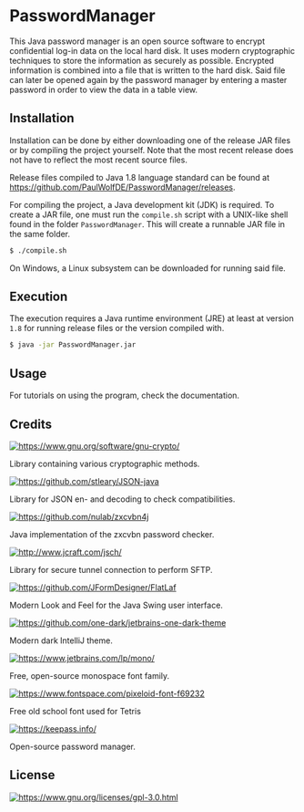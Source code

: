 # PasswordManager
This Java password manager is an open source software to encrypt confidential log-in data on the local hard disk. It uses modern cryptographic techniques to store the information as securely as possible. Encrypted information is combined into a file that is written to the hard disk. Said file can later be opened again by the password manager by entering a master password in order to view the data in a table view.

## Installation
Installation can be done by either downloading one of the release JAR files or by compiling the project yourself. Note that the most recent release does not have to reflect the most recent source files.

Release files compiled to Java 1.8 language standard can be found at https://github.com/PaulWolfDE/PasswordManager/releases.

For compiling the project, a Java development kit (JDK) is required. To create a JAR file, one must run the `compile.sh` script with a UNIX-like shell found in the folder `PasswordManager`. This will create a runnable JAR file in the same folder. 

```sh
$ ./compile.sh
```

On Windows, a Linux subsystem can be downloaded for running said file.

## Execution
The execution requires a Java runtime environment (JRE) at least at version `1.8` for running release files or the version compiled with.

```sh
$ java -jar PasswordManager.jar
```

## Usage
For tutorials on using the program, check the documentation.

## Credits
[<img alt="https://www.gnu.org/software/gnu-crypto/" src="https://img.shields.io/badge/Library-GNU Crypto-blue.svg">](https://www.gnu.org/software/gnu-crypto/)

Library containing various cryptographic methods.

[<img alt="https://github.com/stleary/JSON-java" src="https://img.shields.io/badge/Library-JSON Java-blue.svg">](https://github.com/stleary/JSON-java)

Library for JSON en- and decoding to check compatibilities.

[<img alt="https://github.com/nulab/zxcvbn4j" src="https://img.shields.io/badge/Library-zxcvbn4j-blue.svg">](https://github.com/nulab/zxcvbn4j)

Java implementation of the zxcvbn password checker.

[<img alt="http://www.jcraft.com/jsch/" src="https://img.shields.io/badge/Library-Jsch-blue.svg">](http://www.jcraft.com/jsch/)

Library for secure tunnel connection to perform SFTP.

[<img alt="https://github.com/JFormDesigner/FlatLaf" src="https://img.shields.io/badge/Library-FlatLaf-blue.svg">](https://github.com/JFormDesigner/FlatLaf)

Modern Look and Feel for the Java Swing user interface.

[<img alt="https://github.com/one-dark/jetbrains-one-dark-theme" src="https://img.shields.io/badge/Theme-OneDark-tan.svg">](https://github.com/one-dark/jetbrains-one-dark-theme)

Modern dark IntelliJ theme.

[<img alt="https://www.jetbrains.com/lp/mono/" src="https://img.shields.io/badge/Font-JetBrainsMono-yellow.svg">](https://www.jetbrains.com/lp/mono/)

Free, open-source monospace font family.

[<img alt="https://www.fontspace.com/pixeloid-font-f69232" src="https://img.shields.io/badge/Font-Pixeloid-yellow.svg">](https://www.fontspace.com/pixeloid-font-f69232)

Free old school font used for Tetris

[<img alt="https://keepass.info/" src="https://img.shields.io/badge/Inspiration-KeePass-green.svg">](https://keepass.info/)

Open-source password manager.

## License
[<img alt="https://www.gnu.org/licenses/gpl-3.0.html" src="https://img.shields.io/badge/License-GPLv3-important.svg">](https://www.gnu.org/licenses/gpl-3.0.html)